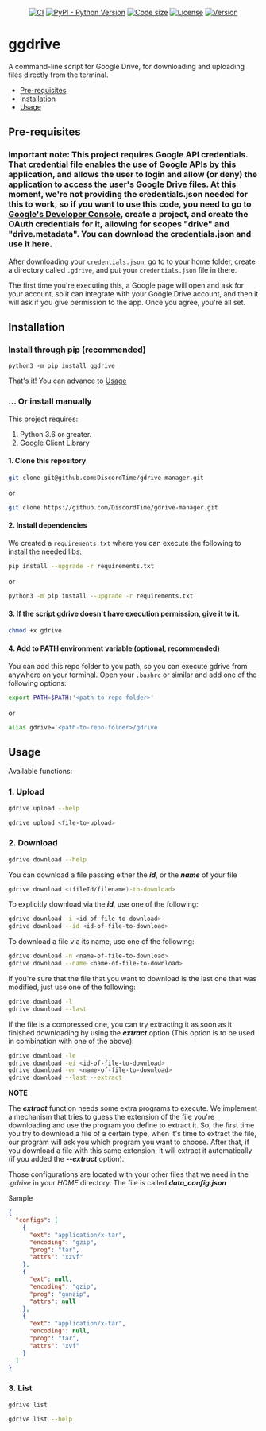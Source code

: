 <p align="center">
    <a href="https://github.com/DiscordTime/ggdrive/actions/workflows/main.yml">
        <img alt="CI" src="https://github.com/DiscordTime/ggdrive/actions/workflows/main.yml/badge.svg" /></a>
    <a href="https://www.python.org/">
        <img alt="PyPI - Python Version" src="https://img.shields.io/pypi/pyversions/ggdrive" /></a>
    <a href="#">
        <img alt="Code size" src="https://img.shields.io/github/languages/code-size/DiscordTime/ggdrive" /></a>
    <a href="https://github.com/DiscordTime/ggdrive/blob/master/LICENSE">
        <img alt="License" src="https://img.shields.io/pypi/l/ggdrive" /></a>
    <a href="https://pypi.org/project/ggdrive/">
        <img alt="Version" src="https://img.shields.io/pypi/v/ggdrive" /></a>
</p>

# ggdrive

A command-line script for Google Drive, for downloading and uploading files directly from the terminal.

- [Pre-requisites](#pre-requisites)
- [Installation](#installation)
- [Usage](#usage)

## Pre-requisites

### Important note: This project requires Google API credentials. That credential file enables the use of Google APIs by this application, and allows the user to login and allow (or deny) the application to access the user's Google Drive files. At this moment, we're not providing the credentials.json needed for this to work, so if you want to use this code, you need to go to [Google's Developer Console](https://console.developers.google.com/), create a project, and create the OAuth credentials for it, allowing for scopes "drive" and "drive.metadata". You can download the credentials.json and use it here.

After downloading your `credentials.json`, go to to your home folder, create a directory called `.gdrive`, and put your `credentials.json` file in there.

The first time you're executing this, a Google page will open and ask for your account, so it can integrate with your Google Drive account, and then it will ask if you give permission to the app. Once you agree, you're all set.

## Installation

### Install through pip (recommended)

```shell
python3 -m pip install ggdrive
```

That's it! You can advance to [Usage](#usage)

### ... Or install manually

This project requires:

1. Python 3.6 or greater.
2. Google Client Library

#### 1. Clone this repository

 ```sh
 git clone git@github.com:DiscordTime/gdrive-manager.git
 ```
 or
 ```sh
 git clone https://github.com/DiscordTime/gdrive-manager.git
 ```

#### 2. Install dependencies

We created a `requirements.txt` where you can execute the following to install the needed libs:

```sh
pip install --upgrade -r requirements.txt
```
or
```sh
python3 -m pip install --upgrade -r requirements.txt
```

#### 3. If the script gdrive doesn't have execution permission, give it to it.

 ```sh
 chmod +x gdrive
 ```

#### 4. Add to PATH environment variable (optional, recommended)

You can add this repo folder to you path, so you can execute gdrive from anywhere on your terminal. Open your `.bashrc` or similar and add one of the following options:

 ```sh
 export PATH=$PATH:'<path-to-repo-folder>'
 ```
or
 ```sh
 alias gdrive='<path-to-repo-folder>/gdrive
 ```

## Usage

Available functions:

### 1. Upload

```sh
gdrive upload --help
```

```sh
gdrive upload <file-to-upload>
```

### 2. Download
```sh
gdrive download --help
```

You can download a file passing either the ***id***, or the ***name*** of your file
```sh
gdrive download <(fileId/filename)-to-download>
```

To explicitly download via the ***id***, use one of the following:

```sh
gdrive download -i <id-of-file-to-download>
gdrive download --id <id-of-file-to-download>
```

To download a file via its name, use one of the following:
```sh
gdrive download -n <name-of-file-to-download>
gdrive download --name <name-of-file-to-download>
```

If you're sure that the file that you want to download is the last one that was modified, just use one of the following:
```sh
gdrive download -l
gdrive download --last
```

If the file is a compressed one, you can try extracting it as soon as it finished downloading by using the ***extract*** option (This option is to be used in combination with one of the above):

```sh
gdrive download -le
gdrive download -ei <id-of-file-to-download>
gdrive download -en <name-of-file-to-download>
gdrive download --last --extract
```

**NOTE**

The ***extract*** function needs some extra programs to execute. We implement a mechanism that tries to guess the extension of the file you're downloading and use the program you define to extract it. So, the first time you try to download a file of a certain type, when it's time to extract the file, our program will ask you which program you want to choose. After that, if you download a file with this same extension, it will extract it automatically (if you added the ***--extract*** option).

Those configurations are located with your other files that we need in the *.gdrive* in your *HOME* directory. The file is called ***data_config.json***

Sample
```json
{
  "configs": [
    {
      "ext": "application/x-tar",
      "encoding": "gzip",
      "prog": "tar",
      "attrs": "xzvf"
    },
    {
      "ext": null,
      "encoding": "gzip",
      "prog": "gunzip",
      "attrs": null
    },
    {
      "ext": "application/x-tar",
      "encoding": null,
      "prog": "tar",
      "attrs": "xvf"
    }
  ]
}
```

### 3. List
```sh
gdrive list
```

```sh
gdrive list --help
```
